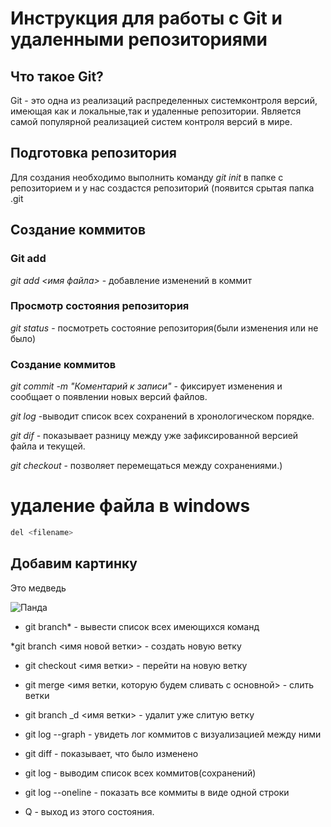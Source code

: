 # Инструкция для работы с Git и удаленными репозиториями
 
 ## Что такое Git?
 Git - это одна из реализаций распределенных системконтроля версий, имеющая как и локальные,так и удаленные  репозитории. Является самой популярной реализацией систем контроля версий в мире.
 ## Подготовка репозитория
 Для создания необходимо выполнить команду *git init* в папке с репозиторием и у нас создастся репозиторий (появится срытая папка .git
 
 ## Создание коммитов
 ### Git add
 *git add <имя файла>* - добавление изменений в коммит
 
 ### Просмотр состояния репозитория
 *git status* - посмотреть состояние репозитория(были изменения или не было)
 
 ### Создание коммитов
 *git commit -m "Коментарий к записи"* - фиксирует изменения и сообщает о появлении новых версий файлов.
 
 *git log* -выводит список всех сохранений в хронологическом порядке.

 *git dif* - показывает разницу между уже зафиксированной версией файла и текущей.


 *git checkout* - позволяет перемещаться между сохранениями.)

 # удаление файла в windows
 ~~~ sh
 del <filename>
 ~~~
  
## Добавим картинку ##

Это медведь

![Панда](scale_1200.jpg)

* git branch* - вывести список всех имеющихся команд

*git branch <имя  новой ветки> - создать новую ветку

* git checkout <имя ветки> - перейти на новую ветку

* git merge 
 <имя ветки, которую будем сливать с основной> - слить ветки

* git branch _d <имя ветки> - удалит уже слитую ветку

* git log --graph - увидеть лог коммитов с визуализацией между ними

* git diff - показывает, что было изменено

* git log - выводим список всех коммитов(сохранений)

* git log --oneline - показать все коммиты в виде одной строки

* Q - выход из этого состояния.



